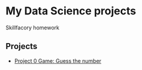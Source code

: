 # My Data Science projects
Skillfacory homework

## Projects
* [Project 0 Game: Guess the number](https://github.com/Aleksey55555/SF_DS/tree/main/project_0)